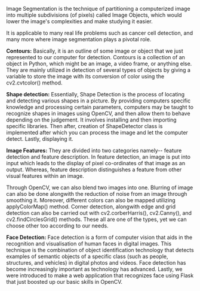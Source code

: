 Image Segmentation is the technique of partitioning a computerized image into multiple subdivisions (of pixels) called Image Objects, which would lower the image's complexities and make studying it easier.

It is applicable to many real life problems such as cancer cell detection, and many more where image segmentation plays a pivotal role. 

**Contours:** Basically, it is an outline of some image or object that we just represented to our computer for detection. Contours is a collection of an object in Python, which might be an image, a video frame, or anything else. They are mainly utilized in detection of several types of objects by giving a variable to store the image with its conversion of color using the cv2.cvtcolor() method.

**Shape detection:** Essentially, Shape Detection is the process of locating and detecting various shapes in a picture. By providing computers specific knowledge and processing certain parameters, computers may be taught to recognize shapes in images using OpenCV, and then allow them to behave depending on the judgement. It involves installing and then importing specific libraries. Then after, creation of ShapeDetector class is implemented after which you can process the image and let the computer detect. Lastly, displaying it.

**Image Features:** They are divided into two categories namely-- feature detection and feature description. In feature detection, an image is put into input which leads to the display of pixel co-ordinates of that image as an output. Whereas, feature description distinguishes a feature from other visual features within an image.

Through OpenCV, we can also blend two images into one. Blurring of image can also be done alongwith the reduction of noise from an image through smoothing it. Moreover, different colors can also be mapped utilizing applyColorMap() method. Corner detection, alongwith edge and grid detection can also be carried out with cv2.corberHarris(), cv2.Canny(), and cv2.findCirclesGrid() methods. These all are one of the types, yet we can choose other too according to our needs. 

**Face Detection:** Face detection is a form of computer vision that aids in the recognition and visualisation of human faces in digital images. This technique is the combination of object identification technology that detects examples of semantic objects of a specific class (such as people, structures, and vehicles) in digital photos and videos. Face detection has become increasingly important as technology has advanced. Lastly, we were introduced to make a web application that recognizes face using Flask that just boosted up our basic skills in OpenCV.

